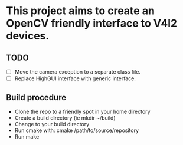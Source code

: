 This project aims to create an OpenCV friendly interface to V4l2 devices.
==============

TODO
--------------
- [ ] Move the camera exception to a separate class file.
- [ ] Replace HighGUI interface with generic interface.

Build procedure
--------------
- Clone the repo to a friendly spot in your home directory
- Create a build directory (ie mkdir ~/build)
- Change to your build directory
- Run cmake with: cmake /path/to/source/repository
- Run make
